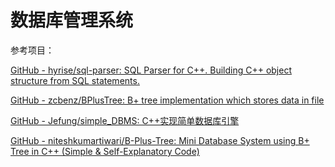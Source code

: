# 数据库管理系统

参考项目：

[GitHub - hyrise/sql-parser: SQL Parser for C++. Building C++ object structure from SQL statements.](https://github.com/hyrise/sql-parser)

[GitHub - zcbenz/BPlusTree: B+ tree implementation which stores data in file](https://github.com/zcbenz/BPlusTree)

[GitHub - Jefung/simple_DBMS: C++实现简单数据库引擎](https://github.com/Jefung/simple_DBMS)

[GitHub - niteshkumartiwari/B-Plus-Tree: Mini Database System using B+ Tree in C++ (Simple &amp; Self-Explanatory Code)](https://github.com/niteshkumartiwari/B-Plus-Tree)